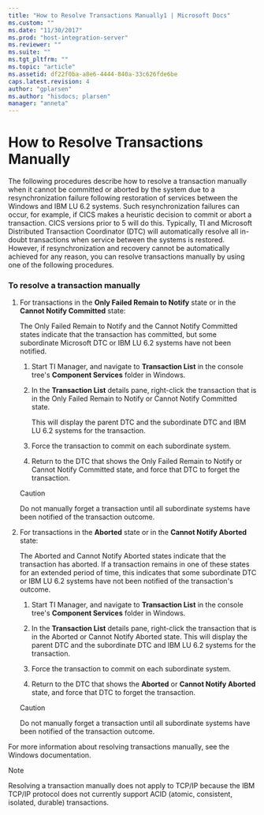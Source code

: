 ```yaml
---
title: "How to Resolve Transactions Manually1 | Microsoft Docs"
ms.custom: ""
ms.date: "11/30/2017"
ms.prod: "host-integration-server"
ms.reviewer: ""
ms.suite: ""
ms.tgt_pltfrm: ""
ms.topic: "article"
ms.assetid: df22f0ba-a8e6-4444-840a-33c626fde6be
caps.latest.revision: 4
author: "gplarsen"
ms.author: "hisdocs; plarsen"
manager: "anneta"
---
```

# How to Resolve Transactions Manually
The following procedures describe how to resolve a transaction manually when it cannot be committed or aborted by the system due to a resynchronization failure following restoration of services between the Windows and IBM LU 6.2 systems. Such resynchronization failures can occur, for example, if CICS makes a heuristic decision to commit or abort a transaction. CICS versions prior to 5 will do this. Typically, TI and Microsoft Distributed Transaction Coordinator (DTC) will automatically resolve all in-doubt transactions when service between the systems is restored. However, if resynchronization and recovery cannot be automatically achieved for any reason, you can resolve transactions manually by using one of the following procedures.  
  
### To resolve a transaction manually  
  
1.  For transactions in the **Only Failed Remain to Notify** state or in the **Cannot Notify Committed** state:  
  
     The Only Failed Remain to Notify and the Cannot Notify Committed states indicate that the transaction has committed, but some subordinate Microsoft DTC or IBM LU 6.2 systems have not been notified.  
  
    1.  Start TI Manager, and navigate to **Transaction List** in the console tree's **Component Services** folder in Windows.  
  
    2.  In the **Transaction List** details pane, right-click the transaction that is in the Only Failed Remain to Notify or Cannot Notify Committed state.  
  
         This will display the parent DTC and the subordinate DTC and IBM LU 6.2 systems for the transaction.  
  
    3.  Force the transaction to commit on each subordinate system.  
  
    4.  Return to the DTC that shows the Only Failed Remain to Notify or Cannot Notify Committed state, and force that DTC to forget the transaction.  
  
    > [!CAUTION]
    >  Do not manually forget a transaction until all subordinate systems have been notified of the transaction outcome.  
  
2.  For transactions in the **Aborted** state or in the **Cannot Notify Aborted** state:  
  
     The Aborted and Cannot Notify Aborted states indicate that the transaction has aborted. If a transaction remains in one of these states for an extended period of time, this indicates that some subordinate DTC or IBM LU 6.2 systems have not been notified of the transaction's outcome.  
  
    1.  Start TI Manager, and navigate to **Transaction List** in the console tree's **Component Services** folder in Windows.  
  
    2.  In the **Transaction List** details pane, right-click the transaction that is in the Aborted or Cannot Notify Aborted state. This will display the parent DTC and the subordinate DTC and IBM LU 6.2 systems for the transaction.  
  
    3.  Force the transaction to commit on each subordinate system.  
  
    4.  Return to the DTC that shows the **Aborted** or **Cannot Notify Aborted** state, and force that DTC to forget the transaction.  
  
    > [!CAUTION]
    >  Do not manually forget a transaction until all subordinate systems have been notified of the transaction outcome.  
  
 For more information about resolving transactions manually, see the Windows documentation.  
  
> [!NOTE]
>  Resolving a transaction manually does not apply to TCP/IP because the IBM TCP/IP protocol does not currently support ACID (atomic, consistent, isolated, durable) transactions.